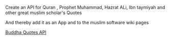 
Create an API for Quran , Prophet Muhammad, Hazrat ALi, Ibn taymiyah and other great muslim scholar's Quotes

And thereby add it as an App and to the muslim software wiki pages

[Buddha Quotes API](https://buddha-api.com)

